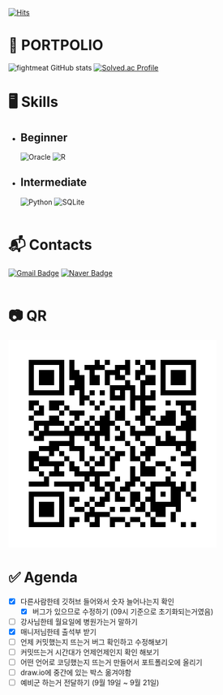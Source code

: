 [![Hits](https://hits.seeyoufarm.com/api/count/incr/badge.svg?url=https%3A%2F%2Fgithub.com%2Ffightmeat&count_bg=%233DA5C8&title_bg=%23113BD0&icon=&icon_color=%23E7E7E7&title=hits&edge_flat=false)](https://hits.seeyoufarm.com)

# 📝 PORTPOLIO

![fightmeat GitHub stats](https://github-readme-stats.vercel.app/api?username=fightmeat&show_icons=true&theme=nightowl)
[![Solved.ac Profile](http://mazassumnida.wtf/api/v2/generate_badge?boj=fightmeat)](https://solved.ac/fightmeat/)

# 🖥 Skills

- ## Beginner
  ![Oracle](https://img.shields.io/badge/Oracle-F80000.svg?&style=flat-square&logo=Oracle&logoColor=white)
  ![R](https://img.shields.io/badge/R-276DC3.svg?&style=flat-square&logo=Oracle&logoColor=white)<br>
- ## Intermediate
  ![Python](https://img.shields.io/badge/Python-3776AB.svg?&style=flat-square&logo=Python&logoColor=white)
  ![SQLite](https://img.shields.io/badge/SQLite-003B57.svg?&style=flat-square&logo=SQLite&logoColor=white)<br><br>


  
# 📬 Contacts


[![Gmail Badge](https://img.shields.io/badge/Gmail-d14836?style=flat-square&logo=Gmail&logoColor=white&link=mailto:nilping41@gmail.com)](mailto:niling41@gmail.com)
[![Naver Badge](https://img.shields.io/badge/Naver-03C75A?style=flat-square&logo=Naver&logoColor=white&link=mailto:lees4144@naver.com)](mailto:lees4144@naver.com)<br><br>

# 📷 QR

<img src="https://github.com/fightmeat/photos/blob/c4187bb6f7ba34bf09ed4d484e1bd67a9e573dfb/QR.png">

<!-- 카메라로 찍으면 밑에 값이 나오는데 QR로 변환한거에요 TRACSE_ID=AIG20210000313652,TRACSE_TME=10,CRSE_TRACSE_SE=C0061 -->

# ✅ Agenda

- [x] 다른사람한테 깃허브 들어와서 숫자 늘어나는지 확인
  - [x] 버그가 있으므로 수정하기 (09시 기준으로 초기화되는거였음)
- [ ] 강사님한테 월요일에 병원가는거 말하기
- [x] 매니저님한테 출석부 받기
- [ ] 언제 커밋했는지 뜨는거 버그 확인하고 수정해보기
- [ ] 커밋뜨는거 시간대가 언제언제인지 확인 해보기
- [ ] 어떤 언어로 코딩했는지 뜨는거 만들어서 포트폴리오에 올리기
- [ ] draw.io에 중간에 있는 박스 옮겨야함
- [ ] 예비군 하는거 전달하기 (9월 19일 ~ 9월 21일)
